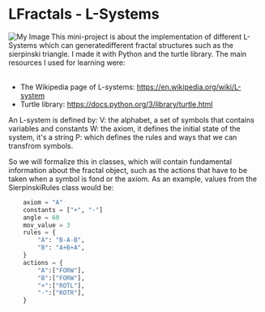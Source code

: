 # LFractals - L-Systems
<img align="left" src="https://github.com/DennisAmiranda/minor-projects/assets/81851888/101bda43-0ec1-4e68-9b33-9de6507aca21" alt="My Image">
This mini-project is about the implementation of different L-Systems which can generatedifferent fractal structures such as the sierpinski triangle.
I made it with Python and the turtle library. The main resources I used for learning were:
<br><br>

- The Wikipedia page of L-systems: https://en.wikipedia.org/wiki/L-system
- Turtle library: https://docs.python.org/3/library/turtle.html

An L-system is defined by:
V: the alphabet, a set of symbols that contains variables and constants
W: the axiom, it defines the initial state of the system, it's a string
P: which defines the rules and ways that we can transfrom symbols.

So we will formalize this in classes, which will contain fundamental information
about the fractal object, such as the actions that have to be taken when a symbol is fond or the axiom.
As an example, values from the SierpinskiRules class would be:

```Python
    axiom = "A"
    constants = ["+", "-"]
    angle = 60
    mov_value = 3
    rules = {
        "A": "B-A-B",
        "B": "A+B+A",
    }
    actions = {
        "A":["FORW"],
        "B":["FORW"],
        "+":["ROTL"],
        "-":["ROTR"],
    }
```
